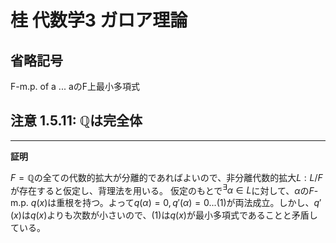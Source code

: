 # 桂 代数学3 ガロア理論

## 省略記号

F-m.p. of a ... aのF上最小多項式

## 注意 1.5.11: $\mathbb{Q}$は完全体

---

**証明**

$F=\mathbb{Q}$の全ての代数的拡大が分離的であればよいので、非分離代数的拡大$L: L/F$が存在すると仮定し、背理法を用いる。
仮定のもとで$^\exists \alpha \in L$に対して、$\alpha$の$F$-m.p. $q(x)$は重根を持つ。よって$q(\alpha)=0, q'(\alpha)=0 ... (1)$が両法成立。しかし、$q'(x)$は$q(x)$よりも次数が小さいので、(1)は$q(x)$が最小多項式であることと矛盾している。